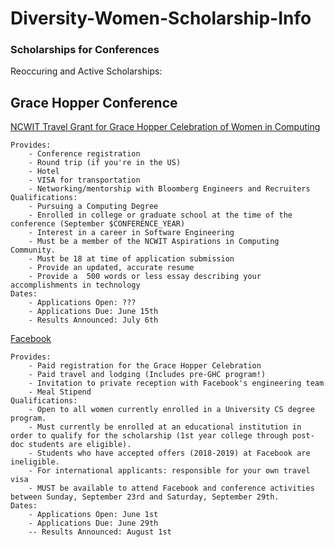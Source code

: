 # Diversity-Women-Scholarship-Info

### Scholarships for Conferences

Reoccuring and Active Scholarships:

Grace Hopper Conference
---

[NCWIT Travel Grant for Grace Hopper Celebration of Women in Computing](https://www.aspirations.org/node/114019?no_cache=1528213165) 

    Provides: 
        - Conference registration
        - Round trip (if you're in the US)
        - Hotel
        - VISA for transportation
        - Networking/mentorship with Bloomberg Engineers and Recruiters
    Qualifications:
        - Pursuing a Computing Degree 
        - Enrolled in college or graduate school at the time of the conference (September $CONFERENCE_YEAR)
        - Interest in a career in Software Engineering
        - Must be a member of the NCWIT Aspirations in Computing Community.
        - Must be 18 at time of application submission
        - Provide an updated, accurate resume
        - Provide a  500 words or less essay describing your accomplishments in technology
    Dates:
        - Applications Open: ???
        - Applications Due: June 15th
        - Results Announced: July 6th

[Facebook](https://www.facebook.com/careers/program/gracehopper2018)

    Provides:
        - Paid registration for the Grace Hopper Celebration
        - Paid travel and lodging (Includes pre-GHC program!)
        - Invitation to private reception with Facebook's engineering team
        - Meal Stipend
    Qualifications:
        - Open to all women currently enrolled in a University CS degree program.
        - Must currently be enrolled at an educational institution in order to qualify for the scholarship (1st year college through post-doc students are eligible).
        - Students who have accepted offers (2018-2019) at Facebook are ineligible.
        - For international applicants: responsible for your own travel visa
        - MUST be available to attend Facebook and conference activities between Sunday, September 23rd and Saturday, September 29th.
    Dates:
        - Applications Open: June 1st
        - Applications Due: June 29th
        -- Results Announced: August 1st
